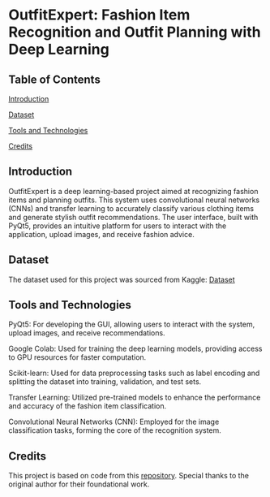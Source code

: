# OutfitExpert: Fashion Item Recognition and Outfit Planning with Deep Learning
## Table of Contents
[Introduction](https://github.com/shaikhyasir91/OutfitExpert/blob/main/README.md#introduction)

[Dataset](https://github.com/shaikhyasir91/OutfitExpert/blob/main/README.md#dataset)

[Tools and Technologies](https://github.com/shaikhyasir91/OutfitExpert/blob/main/README.md#tools-and-technologies)

[Credits](https://github.com/shaikhyasir91/OutfitExpert/blob/main/README.md#credits)

## Introduction
OutfitExpert is a deep learning-based project aimed at recognizing fashion items and planning outfits. This system uses convolutional neural networks (CNNs) and transfer learning to accurately classify various clothing items and generate stylish outfit recommendations. The user interface, built with PyQt5, provides an intuitive platform for users to interact with the application, upload images, and receive fashion advice.


## Dataset
The dataset used for this project was sourced from Kaggle:
[Dataset](https://www.kaggle.com/datasets/paramaggarwal/fashion-product-images-small)

## Tools and Technologies
PyQt5: For developing the GUI, allowing users to interact with the system, upload images, and receive recommendations.

Google Colab: Used for training the deep learning models, providing access to GPU resources for faster computation.

Scikit-learn: Used for data preprocessing tasks such as label encoding and splitting the dataset into training, validation, and test sets.

Transfer Learning: Utilized pre-trained models to enhance the performance and accuracy of the fashion item classification.

Convolutional Neural Networks (CNN): Employed for the image classification tasks, forming the core of the recognition system.


## Credits
This project is based on code from this [repository](https://github.com/KefanPing/Outfit_Recommendation_Project). Special thanks to the original author for their foundational work.


